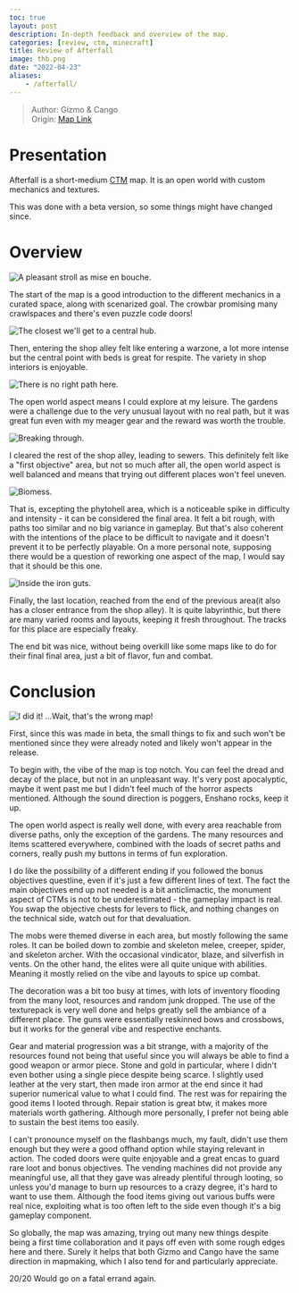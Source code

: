 ```yaml
---
toc: true
layout: post
description: In-depth feedback and overview of the map.
categories: [review, ctm, minecraft]
title: Review of Afterfall
image: thb.png
date: "2022-04-23"
aliases:
    - /afterfall/
---
```

>Author: Gizmo & Cango  
Origin: [Map Link](https://ctm.community/map/385/afterfall)

# Presentation

Afterfall is a short-medium [CTM](/posts/ctm/) map. It is an open world with custom mechanics and textures.

This was done with a beta version, so some things might have changed since.

# Overview

![A pleasant stroll as mise en bouche.](1)

The start of the map is a good introduction to the different mechanics in a curated space, along with scenarized goal. The crowbar promising many crawlspaces and there's even puzzle code doors!

![The closest we'll get to a central hub.](2)

Then, entering the shop alley felt like entering a warzone, a lot more intense but the central point with beds is great for respite. The variety in shop interiors is enjoyable.

![There is no right path here.](3)

The open world aspect means I could explore at my leisure. The gardens were a challenge due to the very unusual layout with no real path, but it was great fun even with my meager gear and the reward was worth the trouble.

![Breaking through.](4)

I cleared the rest of the shop alley, leading to sewers. This definitely felt like a "first objective" area, but not so much after all, the open world aspect is well balanced and means that trying out different places won't feel uneven.

![Biomess.](5)

That is, excepting the phytohell area, which is a noticeable spike in difficulty and intensity - it can be considered the final area. It felt a bit rough, with paths too similar and no big variance in  gameplay. But that's also coherent with the intentions of the place to be difficult to navigate and it doesn't prevent it to be perfectly playable. On a more personal note, supposing there would be a question of reworking one aspect of the map, I would say that it should be this one.

![Inside the iron guts.](6)

Finally, the last location, reached from the end of the previous area(it also has a closer entrance from the shop alley). It is quite labyrinthic, but there are many varied rooms and layouts, keeping it fresh throughout. The tracks for this place are especially freaky.

The end bit was nice, without being overkill like some maps like to do for their final final area, just a bit of flavor, fun and combat.

# Conclusion

![I did it! ...Wait, that's the wrong map!](win)

First, since this was made in beta, the small things to fix and such won't be mentioned since they were already noted and likely won't appear in the release.

To begin with, the vibe of the map is top notch. You can feel the dread and decay of the place, but not in an unpleasant way.
It's very post apocalyptic, maybe it went past me but I didn't feel much of the horror aspects mentioned.
Although the sound direction is poggers, Enshano rocks, keep it up.

The open world aspect is really well done, with every area reachable from diverse paths, only the exception of the gardens. The many resources and items scattered everywhere, combined with the loads of secret paths and corners, really push my buttons in terms of fun exploration.

I do like the possibility of a different ending if you followed the bonus objectives questline, even if it's just a few different lines of text.
The fact the main objectives end up not needed is a bit anticlimactic, the monument aspect of CTMs is not to be underestimated - the gameplay impact is real. You swap the objective chests for levers to flick, and nothing changes on the technical side, watch out for that devaluation.

The mobs were themed diverse in each area, but mostly following the same roles. It can be boiled down to zombie and skeleton melee, creeper, spider, and skeleton archer. With the occasional vindicator, blaze, and silverfish in vents. On the other hand, the elites were all quite unique with abilities. Meaning it mostly relied on the vibe and layouts to spice up combat.

The decoration was a bit too busy at times, with lots of inventory flooding from the many loot, resources and random junk dropped. The use of the texturepack is very well done and helps greatly sell the ambiance of a different place. The guns were essentially reskinned bows and crossbows, but it works for the general vibe and respective enchants.

Gear and material progression was a bit strange, with a majority of the resources found not being that useful since you will always be able to find a good weapon or armor piece. Stone and gold in particular, where I didn't even bother using a single piece despite being scarce. I slightly used leather at the very start, then made iron armor at the end since it had superior numerical value to what I could find.
The rest was for repairing the good items I looted through. Repair station is great btw, it makes more materials worth gathering. Although more personally, I prefer not being able to sustain the best items too easily.

I can't pronounce myself on the flashbangs much, my fault, didn't use them enough but they were a good offhand option while staying relevant in action.
The coded doors were quite enjoyable and a great encas to guard rare loot and bonus objectives.
The vending machines did not provide any meaningful use, all that they gave was already plentiful through looting, so unless you'd manage to burn up resources to a crazy degree, it's hard to want to use them.
Although the food items giving out various buffs were real nice, exploiting what is too often left to the side even though it's a big gameplay component.

So globally, the map was amazing, trying out many new things despite being a first time collaboration and it pays off even with some rough edges here and there. Surely it helps that both Gizmo and Cango have the same direction in mapmaking, which I also tend for and particularly appreciate.

20/20 Would go on a fatal errand again.

<script src="https://utteranc.es/client.js"
        repo="orian34/travelogues"
        issue-term="title"
        label="Comment"
        theme="github-dark"
        crossorigin="anonymous"
        async>
</script>
